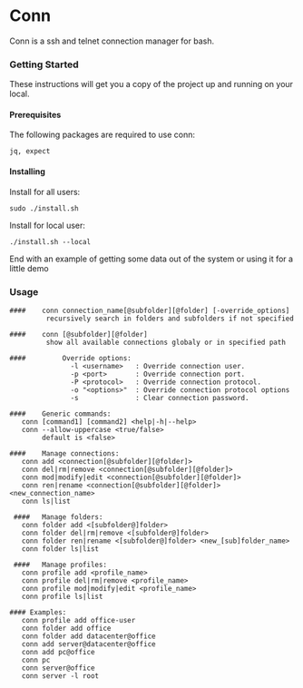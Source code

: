 # Conn

Conn is a ssh and telnet connection manager for bash.

### Getting Started

These instructions will get you a copy of the project up and running on your local.

#### Prerequisites

The following packages are required to use conn:

`
jq, expect
`

#### Installing

Install for all users:

`
sudo ./install.sh
`

Install for local user:

`
./install.sh --local
`

End with an example of getting some data out of the system or using it for a little demo

### Usage
```
####    conn connection_name[@subfolder][@folder] [-override_options]
         recursively search in folders and subfolders if not specified
		 
####    conn [@subfolder][@folder]
         show all available connections globaly or in specified path
```

```    
####         Override options:
               -l <username>   : Override connection user.
               -p <port>       : Override connection port.
               -P <protocol>   : Override connection protocol.
               -o "<options>"  : Override connection protocol options
               -s              : Clear connection password.
```  

```  
####    Generic commands:  
   conn [command1] [command2] <help|-h|--help>
   conn --allow-uppercase <true/false>
        default is <false>
```

```    
####    Manage connections:  
   conn add <connection[@subfolder][@folder]>
   conn del|rm|remove <connection[@subfolder][@folder]>
   conn mod|modify|edit <connection[@subfolder][@folder]>
   conn ren|rename <connection[@subfolder][@folder]> <new_connection_name>
   conn ls|list
```   

``` 
 ####   Manage folders:  
   conn folder add <[subfolder@]folder>
   conn folder del|rm|remove <[subfolder@]folder>
   conn folder ren|rename <[subfolder@]folder> <new_[sub]folder_name> 
   conn folder ls|list
```
 
```   
 ####   Manage profiles:  
   conn profile add <profile_name>
   conn profile del|rm|remove <profile_name>
   conn profile mod|modify|edit <profile_name>
   conn profile ls|list
``` 
 
```  
#### Examples:
   conn profile add office-user
   conn folder add office
   conn folder add datacenter@office
   conn add server@datacenter@office
   conn add pc@office
   conn pc
   conn server@office
   conn server -l root
``` 